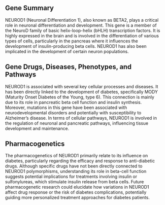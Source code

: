 ## Gene Summary
NEUROD1 (Neuronal Differentiation 1), also known as BETA2, plays a critical role in neuronal differentiation and development. This gene is a member of the NeuroD family of basic helix-loop-helix (bHLH) transcription factors. It is highly expressed in the brain and is involved in the differentiation of various types of cells, particularly in the pancreas where it influences the development of insulin-producing beta cells. NEUROD1 has also been implicated in the development of certain neuron populations.

## Gene Drugs, Diseases, Phenotypes, and Pathways
NEUROD1 is associated with several key cellular processes and diseases. It has been directly linked to the development of diabetes, specifically MODY (Maturity Onset Diabetes of the Young, type 6). This connection is mainly due to its role in pancreatic beta cell function and insulin synthesis. Moreover, mutations in this gene have been associated with neurodevelopmental disorders and potentially with susceptibility to Alzheimer’s disease. In terms of cellular pathways, NEUROD1 is involved in the regulation of neuronal and pancreatic pathways, influencing tissue development and maintenance.

## Pharmacogenetics
The pharmacogenetics of NEUROD1 primarily relate to its influence on diabetes, particularly regarding the efficacy and response to anti-diabetic drugs. Although specific drugs have not been directly connected to NEUROD1 polymorphisms, understanding its role in beta-cell function suggests potential implications for treatments involving insulin or sulfonylureas, which stimulate insulin release from beta cells. Future pharmacogenetic research could elucidate how variations in NEUROD1 affect drug response or the risk of diabetes complications, potentially guiding more personalized treatment approaches for diabetes patients.